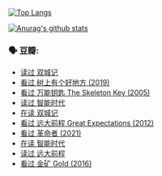 [![Top Langs](https://github-readme-stats.vercel.app/api/top-langs/?username=w940853815)](https://github.com/anuraghazra/github-readme-stats)

[![Anurag's github stats](https://github-readme-stats.vercel.app/api?username=w940853815)](https://github.com/anuraghazra/github-readme-stats)

### 🗣 豆瓣:

<!-- DOUBAN-ACTIVITIES:START -->
- [读过 双城记](https://www.douban.com/people/136069238/status/3578065234/)
- [看过 树上有个好地方‎ (2019)](https://www.douban.com/people/136069238/status/3577881240/)
- [看过 万能钥匙 The Skeleton Key‎ (2005)](https://www.douban.com/people/136069238/status/3569501275/)
- [读过 智能时代](https://www.douban.com/people/136069238/status/3557820187/)
- [在读 双城记](https://www.douban.com/people/136069238/status/3556742680/)
- [看过 远大前程 Great Expectations‎ (2012)](https://www.douban.com/people/136069238/status/3551308997/)
- [看过 革命者‎ (2021)](https://www.douban.com/people/136069238/status/3550774581/)
- [在读 智能时代](https://www.douban.com/people/136069238/status/3544928763/)
- [读过 远大前程](https://www.douban.com/people/136069238/status/3543761902/)
- [看过 金矿 Gold‎ (2016)](https://www.douban.com/people/136069238/status/3543131959/)
<!-- DOUBAN-ACTIVITIES:END -->
<!--
**w940853815/w940853815** is a ✨ _special_ ✨ repository because its `README.md` (this file) appears on your GitHub profile.

Here are some ideas to get you started:

- 🔭 I’m currently working on ...
- 🌱 I’m currently learning ...
- 👯 I’m looking to collaborate on ...
- 🤔 I’m looking for help with ...
- 💬 Ask me about ...
- 📫 How to reach me: ...
- 😄 Pronouns: ...
- ⚡ Fun fact: ...
-->
